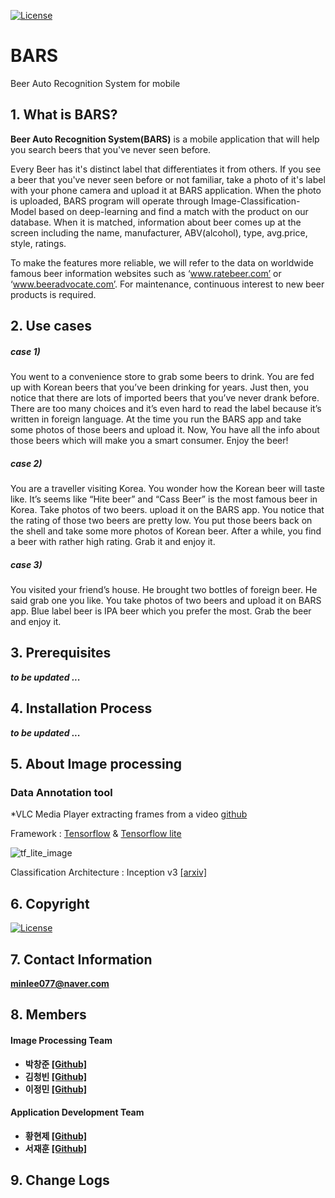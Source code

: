 [![License](https://img.shields.io/badge/License-Apache%202.0-blue.svg)](https://opensource.org/licenses/Apache-2.0)
# BARS

 Beer Auto Recognition System for mobile




## 1. What is BARS?

<b>Beer Auto Recognition System(BARS)</b> is a mobile application that will help you search beers that you've never seen before.

Every Beer has it's distinct label that differentiates it from others. If you see a beer that you've never seen before or not familiar, take a photo of it's label with your phone camera and upload it at BARS application.
When the photo is uploaded, BARS program will operate through Image-Classification-Model based on deep-learning and find a match with the product on our database. 
When it is matched, information about beer comes up at the screen including the name, manufacturer, ABV(alcohol), type, avg.price, style, ratings.


To make the features more reliable, we will refer to the data on worldwide famous beer information websites such as ‘www.ratebeer.com’ or ‘www.beeradvocate.com’.
For maintenance, continuous interest to new beer products is required.

## 2. Use cases

##### case 1)
You went to a convenience store to grab some beers to drink. You are fed up with Korean beers that you’ve been drinking for years. Just then, you notice that there are lots of imported beers that you’ve never drank before. There are too many choices and it’s even hard to read the label because it’s written in foreign language. At the time you run the BARS app and take some photos of those beers and upload it. Now, You have all the info about those beers which will make you a smart consumer.
Enjoy the beer!

##### case 2)
You are a traveller visiting Korea. You wonder how the Korean beer will taste like. It’s seems like “Hite beer” and “Cass Beer” is the most famous beer in Korea. Take photos of two beers. upload it on the BARS app. You notice that the rating of those two beers are pretty low. You put those beers back on the shell and take some more photos of Korean beer. After a while, you find a beer with rather high rating. Grab it and enjoy it.

##### case 3)
You visited your friend’s house. He brought two bottles of foreign beer. He said grab one you like. You take photos of two beers and upload it on BARS app. Blue label beer is IPA beer which you prefer the most. Grab the beer and enjoy it.


## 3. Prerequisites

***to be updated ...***


## 4. Installation Process

***to be updated ...***


## 5. About Image processing

### Data Annotation tool

*VLC Media Player
extracting frames from a video [github](https://github.com/videolan/vlc)

Framework : [Tensorflow](https://www.tensorflow.org/) & [Tensorflow lite](https://www.tensorflow.org/lite)


![tf_lite_image](https://cdn-images-1.medium.com/max/1000/0*Bt9qwKDjd1xi5RDd.)


Classification Architecture : Inception v3 [[arxiv]](https://arxiv.org/abs/1512.00567)



## 6. Copyright



[![License](https://img.shields.io/badge/License-Apache%202.0-blue.svg)](https://opensource.org/licenses/Apache-2.0)



## 7. Contact Information

<b>[minlee077@naver.com](minlee077@naver.com)</b>


## 8. Members 
<b>

#### Image Processing Team 
* 박창준 [[Github]](https://github.com/CAUOBJ)
* 김청빈 [[Github]](https://github.com/ChungbinKim)
* 이정민 [[Github]](https://github.com/minlee077)

#### Application Development Team
* 황현제 [[Github]](https://github.com/HyeonJe)
* 서재훈 [[Github]](https://github.com/Jaehooooooon)

</b>


## 9. Change Logs

